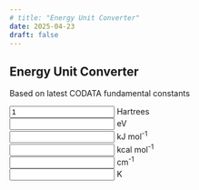 ```yaml
---
# title: "Energy Unit Converter"
date: 2025-04-23
draft: false
---
```


<h2 class="converter-title">Energy Unit Converter</h2>
<p class="converter-subtitle">Based on latest CODATA fundamental constants</p>

<form name="EnergyConverterForm" class="energy-converter-form">
    <div class="converter-row">
        <input type="text" name="H" id="conv-h" value="1" onChange="displayInfo(this.form,this.name);">
        <label for="conv-h">Hartrees</label>
    </div>
    <div class="converter-row">
        <input type="text" name="eV" id="conv-ev" value="" onChange="displayInfo(this.form,this.name);">
        <label for="conv-ev">eV</label>
    </div>
    <div class="converter-row">
        <input type="text" name="kJ/mol" id="conv-kjmol" value="" onChange="displayInfo(this.form,this.name);">
        <label for="conv-kjmol">kJ mol<sup>-1</sup></label>
    </div>
    <div class="converter-row">
        <input type="text" name="kcal/mol" id="conv-kcalmol" value="" onChange="displayInfo(this.form,this.name);">
        <label for="conv-kcalmol">kcal mol<sup>-1</sup></label>
    </div>
    <div class="converter-row">
        <input type="text" name="cm-1" id="conv-cm1" value="" onChange="displayInfo(this.form,this.name);">
        <label for="conv-cm1">cm<sup>-1</sup></label>
    </div>
    <div class="converter-row">
        <input type="text" name="K" id="conv-k" value="" onChange="displayInfo(this.form,this.name);">
        <label for="conv-k">K</label>
    </div>
</form>

<script src="/js/energy-converter.js"></script>

